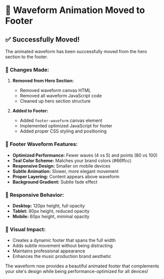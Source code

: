 # 🌊 Waveform Animation Moved to Footer

## ✅ **Successfully Moved!**

The animated waveform has been successfully moved from the hero section to the footer.

### 🔄 **Changes Made:**

1. **Removed from Hero Section:**
   - Removed waveform canvas HTML
   - Removed all waveform JavaScript code
   - Cleaned up hero section structure

2. **Added to Footer:**
   - Added `footer-waveform` canvas element
   - Implemented optimized JavaScript for footer
   - Added proper CSS styling and positioning

### 🎨 **Footer Waveform Features:**

- **Optimized Performance:** Fewer waves (4 vs 5) and points (80 vs 100)
- **Teal Color Scheme:** Matches your brand colors (#66ffcc)
- **Responsive Design:** Smaller on mobile devices
- **Subtle Animation:** Slower, more elegant movement
- **Proper Layering:** Content appears above waveform
- **Background Gradient:** Subtle fade effect

### 📱 **Responsive Behavior:**
- **Desktop:** 120px height, full opacity
- **Tablet:** 80px height, reduced opacity
- **Mobile:** 60px height, minimal opacity

### 🎯 **Visual Impact:**
- Creates a dynamic footer that spans the full width
- Adds subtle movement without being distracting
- Maintains professional appearance
- Enhances the music production brand aesthetic

The waveform now provides a beautiful animated footer that complements your site's design while being performance-optimized for all devices!
